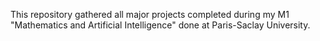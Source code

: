 This repository gathered all major projects completed during my M1 "Mathematics and Artificial Intelligence" done at Paris-Saclay University.
